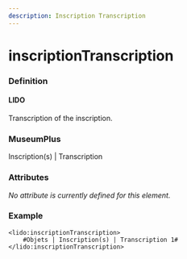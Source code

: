 ```yaml
---
description: Inscription Transcription
---
```


# inscriptionTranscription

### Definition

#### LIDO

Transcription of the inscription.

### MuseumPlus

Inscription\(s\) \| Transcription

### Attributes

_No attribute is currently defined for this element._

### Example

```markup
<lido:inscriptionTranscription>
    #Objets | Inscription(s) | Transcription 1#
</lido:inscriptionTranscription>
```

